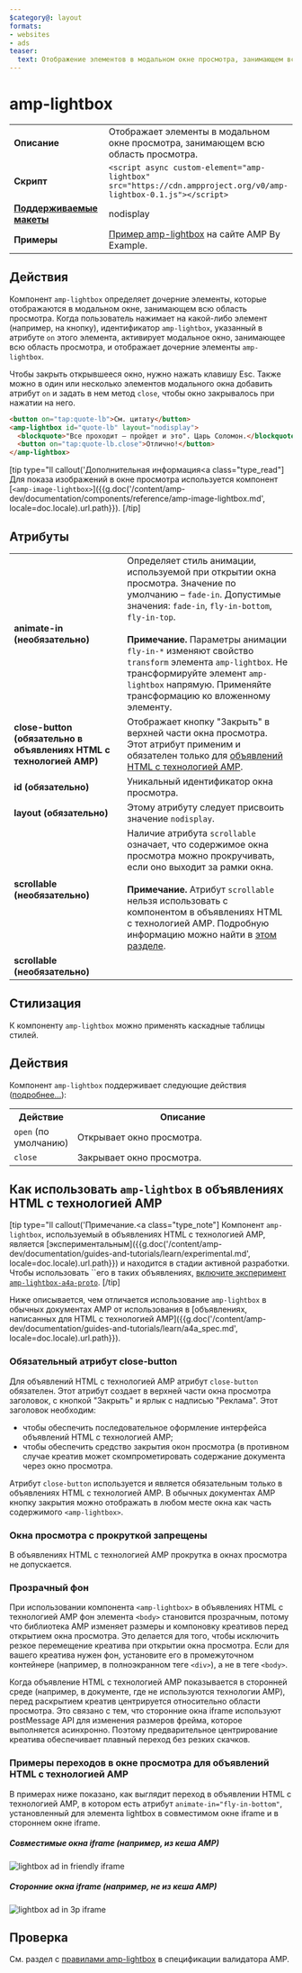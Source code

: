 ```yaml
---
$category@: layout
formats:
- websites
- ads
teaser:
  text: Отображение элементов в модальном окне просмотра, занимающем всю область просмотра.
---
```




<!--
       Copyright 2016 The AMP HTML Authors. All Rights Reserved.

       Licensed under the Apache License, Version 2.0 (the "License");
     you may not use this file except in compliance with the License.
     You may obtain a copy of the License at

     http://www.apache.org/licenses/LICENSE-2.0

     Unless required by applicable law or agreed to in writing, software
     distributed under the License is distributed on an "AS-IS" BASIS,
     WITHOUT WARRANTIES OR CONDITIONS OF ANY KIND, either express or implied.
     See the License for the specific language governing permissions and
     limitations under the License.
-->

# amp-lightbox

<table>
  <tr>
    <td width="40%"><strong>Описание</strong></td>
    <td>Отображает элементы в модальном окне просмотра, занимающем всю область просмотра.</td>
  </tr>
  <tr>
    <td width="40%"><strong>Скрипт</strong></td>
    <td><code>&lt;script async custom-element="amp-lightbox" src="https://cdn.ampproject.org/v0/amp-lightbox-0.1.js"&gt;&lt;/script&gt;</code></td>
  </tr>
  <tr>
    <td class="col-fourty"><strong><a href="{{g.doc('/content/amp-dev/documentation/guides-and-tutorials/develop/style_and_layout/control_layout.md', locale=doc.locale).url.path}}">Поддерживаемые макеты</a></strong></td>
    <td>nodisplay</td>
  </tr>
  <tr>
    <td width="40%"><strong>Примеры</strong></td>
    <td><a href="https://ampbyexample.com/components/amp-lightbox/">Пример amp-lightbox</a> на сайте AMP By Example.</td>
  </tr>
</table>


## Действия

Компонент `amp-lightbox` определяет дочерние элементы, которые отображаются в модальном окне, занимающем всю область просмотра. Когда пользователь нажимает на какой-либо элемент (например, на кнопку), идентификатор `amp-lightbox`, указанный в атрибуте `on` этого элемента, активирует модальное окно, занимающее всю область просмотра, и отображает дочерние элементы `amp-lightbox`.

Чтобы закрыть открывшееся окно, нужно нажать клавишу Esc. Также можно в один или несколько элементов модального окна добавить атрибут `on` и задать в нем метод `close`, чтобы окно закрывалось при нажатии на него.

```html
<button on="tap:quote-lb">См. цитату</button>
<amp-lightbox id="quote-lb" layout="nodisplay">
  <blockquote>"Все проходит – пройдет и это". Царь Соломон.</blockquote>
  <button on="tap:quote-lb.close">Отлично!</button>
</amp-lightbox>
```

[tip type="ll callout('Дополнительная информация</b><a class="type_read"]
Для показа изображений в окне просмотра используется компонент [`<amp-image-lightbox>`]({{g.doc('/content/amp-dev/documentation/components/reference/amp-image-lightbox.md', locale=doc.locale).url.path}}).
[/tip]

## Атрибуты

<table>
  <tr>
    <td width="40%"><strong>animate-in (необязательно)</strong></td>
    <td>Определяет стиль анимации, используемой при открытии окна просмотра. Значение по умолчанию – <code>fade-in</code>. Допустимые значения: <code>fade-in</code>, <code>fly-in-bottom</code>, <code>fly-in-top</code>.
      <br><br>
        <strong>Примечание.</strong> Параметры анимации <code>fly-in-*</code> изменяют свойство <code>transform</code> элемента <code>amp-lightbox</code>. Не трансформируйте элемент <code>amp-lightbox</code> напрямую. Применяйте трансформацию ко вложенному элементу.</td>
      </tr>
      <tr>
        <td width="40%"><strong>close-button (обязательно в объявлениях HTML с технологией AMP)</strong></td>
        <td>Отображает кнопку "Закрыть" в верхней части окна просмотра. Этот атрибут применим и обязателен только для <a href="#a4a">объявлений HTML с технологией AMP</a>.</td>
      </tr>
      <tr>
        <td width="40%"><strong>id (обязательно)</strong></td>
        <td>Уникальный идентификатор окна просмотра.</td>
      </tr>
      <tr>
        <td width="40%"><strong>layout (обязательно)</strong></td>
        <td>Этому атрибуту следует присвоить значение <code>nodisplay</code>.</td>
      </tr>
      <tr>
        <td width="40%"><strong>scrollable (необязательно)</strong></td>
        <td>Наличие атрибута <code>scrollable</code> означает, что содержимое окна просмотра можно прокручивать, если оно выходит за рамки окна.
          <br><br>
            <strong>Примечание.</strong> Атрибут <code>scrollable</code> нельзя использовать с компонентом <code><amp-lightbox></code> в объявлениях HTML с технологией AMP. Подробную информацию можно найти в <a href="#a4a">этом разделе</a>.</td>
          </tr>
          <tr>
            <td width="40%"><strong>scrollable (необязательно)</strong></td>
            <td></td>
          </tr>
        </table>

## Стилизация

К компоненту `amp-lightbox` можно применять каскадные таблицы стилей.

## Действия

Компонент `amp-lightbox` поддерживает следующие действия ([подробнее…](https://www.ampproject.org/docs/reference/amp-actions-and-events)):

<table>
  <tr>
    <th width="20%">Действие</th>
    <th>Описание</th>
  </tr>
  <tr>
    <td><code>open</code> (по умолчанию)</td>
    <td>Открывает окно просмотра.</td>
  </tr>
  <tr>
    <td><code>close</code></td>
    <td>Закрывает окно просмотра.</td>
  </tr>
</table>

## <a id="a4a"></a> Как использовать `amp-lightbox` в объявлениях HTML с технологией AMP

[tip type="ll callout('Примечание.</b><a class="type_note"]
Компонент `amp-lightbox`, используемый в объявлениях HTML с технологией AMP, является [экспериментальным]({{g.doc('/content/amp-dev/documentation/guides-and-tutorials/learn/experimental.md', locale=doc.locale).url.path}}) и находится в стадии активной разработки. Чтобы использовать ``его в таких объявлениях, [включите эксперимент `amp-lightbox-a4a-proto`](http://cdn.ampproject.org/experiments.html).
[/tip]

Ниже описывается, чем отличается использование `amp-lightbox` в обычных документах AMP от использования в [объявлениях, написанных для HTML с технологией AMP]({{g.doc('/content/amp-dev/documentation/guides-and-tutorials/learn/a4a_spec.md', locale=doc.locale).url.path}}).

### Обязательный атрибут close-button

Для объявлений HTML с технологией AMP атрибут `close-button` обязателен. Этот атрибут создает в верхней части окна просмотра заголовок, с кнопкой "Закрыть" и ярлык с надписью "Реклама". Этот заголовок необходим:

* чтобы обеспечить последовательное оформление интерфейса объявлений HTML с технологией AMP;
* чтобы обеспечить средство закрытия окон просмотра (в противном случае креатив может скомпрометировать содержание документа через окно просмотра.

Атрибут `close-button` используется и является обязательным только в объявлениях HTML с технологией AMP. В обычных документах AMP кнопку закрытия можно отображать в любом месте окна как часть содержимого `<amp-lightbox>`.

### Окна просмотра с прокруткой запрещены

В объявлениях HTML с технологией AMP прокрутка в окнах просмотра не допускается.

### Прозрачный фон

При использовании компонента `<amp-lightbox>` в объявлениях HTML с технологией AMP фон элемента `<body>` становится прозрачным, потому что библиотека AMP изменяет размеры и компоновку креативов перед открытием окна просмотра. Это делается для того, чтобы исключить резкое перемещение креатива при открытии окна просмотра. Если для вашего креатива нужен фон, установите его в промежуточном контейнере (например, в полноэкранном теге `<div>`), а не в теге `<body>`.

Когда объявление HTML с технологией AMP показывается в сторонней среде (например, в документе, где не используются технологии AMP), перед раскрытием креатив центрируется относительно области просмотра. Это связано с тем, что сторонние окна iframe используют postMessage API для изменения размеров фрейма, которое выполняется асинхронно. Поэтому предварительное центрирование креатива обеспечивает плавный переход без резких скачков.

### Примеры переходов в окне просмотра для объявлений HTML с технологией AMP

В примерах ниже показано, как выглядит переход в объявлении HTML с технологией AMP, в котором есть атрибут `animate-in="fly-in-bottom"`, установленный для элемента lightbox в совместимом окне iframe и в стороннем окне iframe.

##### Совместимые окна iframe (например, из кеша AMP)

<amp-img alt="lightbox ad in friendly iframe" width="360" height="480" src="https://github.com/ampproject/amphtml/raw/master/spec/img/lightbox-ad-fie.gif" layout="fixed">
  <noscript>
    <img alt="lightbox ad in friendly iframe" src="../../spec/img/lightbox-ad-fie.gif">
    </noscript>
  </amp-img>

##### Сторонние окна iframe (например, не из кеша AMP)

<amp-img alt="lightbox ad in 3p iframe" width="360" height="480" src="https://github.com/ampproject/amphtml/raw/master/spec/img/lightbox-ad-3p.gif" layout="fixed">
  <noscript>
    <img alt="lightbox ad in 3p iframe" src="../../spec/img/lightbox-ad-3p.gif">
    </noscript>
  </amp-img>

## Проверка

См. раздел с [правилами amp-lightbox](https://github.com/ampproject/amphtml/blob/master/extensions/amp-lightbox/validator-amp-lightbox.protoascii) в спецификации валидатора AMP.
